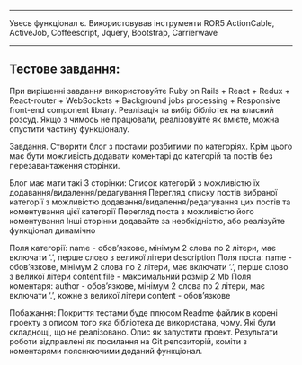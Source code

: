 ____________________________________________
Увесь функціонал є.
Використовував інструменти ROR5 ActionCable, ActiveJob, Coffeescript, Jquery, Bootstrap, Carrierwave
____________________________________________

## Тестове завдання:

При вирішенні завдання використовуйте Ruby on Rails + React + Redux + React-router + WebSockets + Background jobs processing + Responsive front-end component library.
Реалізація та вибір бібліотек на власний розсуд. Якщо з чимось не працювали, реалізовуйте як вмієте, можна опустити частину функціоналу.

Завдання.
Створити блог з постами розбитими по категоріях. Крім цього має бути можливість додавати коментарі до категорій та постів без перезавантаження сторінки.

Блог має мати такі 3 сторінки:
Список категорій з можливістю їх додавання/видалення/редагування
Перегляд списку постів вибраної категорії з можливістю додавання/видалення/редагування цих постів та  коментування цієї категорії
Перегляд поста з можливістю його коментування
Інші сторінки додавайте за необхідністю, або реалізуйте функціонал динамічно

Поля категорії:
name - обов’язкове, мінімум 2 слова по 2 літери, має включати ‘.’, перше слово з великої літери
description
Поля поста:
name - обов’язкове, мінімум 2 слова по 2 літери, має включати ‘.’, перше слово з великої літери
content
file - максимальний розмір 2 Mb
Поля коментаря:
author - обов’язкове, мінімум 2 слова по 2 літери, має включати ‘.’, кожне з великої літери 
content - обов’язкове


Побажання:
Покриття тестами буде плюсом
Readme файлик в корені проекту з описом того яка бібліотека де використана, чому. Які були складнощі, що не реалізовано. Опис як запустити проект.
Результати роботи відправлені як посилання на Git репозиторій, коміти з коментарями пояснюючими доданий функціонал.

